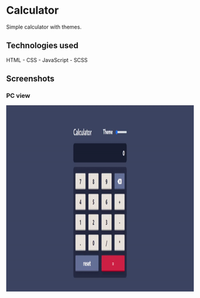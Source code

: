 # Calculator

Simple calculator with themes.

## Technologies used

HTML - CSS - JavaScript - SCSS

## Screenshots

### PC view

<p align="center">
  <img src="assets/desktop.gif" height="500em" />
</p>




